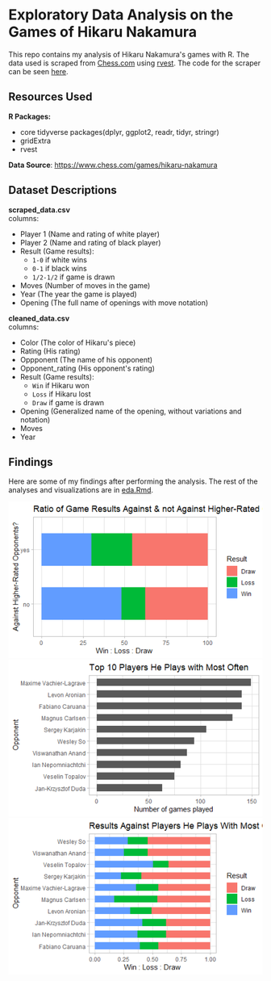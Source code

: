 # Exploratory Data Analysis on the Games of Hikaru Nakamura

This repo contains my analysis of Hikaru Nakamura's games with R. The data used is scraped 
from [Chess.com](https://chess.com) using [rvest](https://github.com/tidyverse/rvest). The code for
the scraper can be seen [here](https://github.com/rmrt1n/chess_analysis_project/blob/master/scraper.R).

## Resources Used
**R Packages:**  
- core tidyverse packages(dplyr, ggplot2, readr, tidyr, stringr)  
- gridExtra 
- rvest  

**Data Source**: https://www.chess.com/games/hikaru-nakamura  

## Dataset Descriptions  
  
**scraped_data.csv**  
columns:  
- Player 1 (Name and rating of white player)  
- Player 2 (Name and rating of black player)  
- Result (Game results):
    * `1-0` if white wins  
    * `0-1` if black wins  
    * `1/2-1/2` if game is drawn  
- Moves (Number of moves in the game)  
- Year (The year the game is played)  
- Opening (The full name of openings with move notation)  

**cleaned_data.csv**  
columns:  
- Color (The color of Hikaru's piece)  
- Rating (His rating)    
- Oppponent (The name of his opponent)  
- Opponent_rating (His opponent's rating)  
- Result (Game results):    
    * `Win` if Hikaru won  
    * `Loss` if Hikaru lost  
    * `Draw` if game is drawn  
- Opening (Generalized name of the opening, without variations and notation)  
- Moves  
- Year  
  
## Findings  

Here are some of my findings after performing the analysis. The rest of the analyses and visualizations are in [eda.Rmd](https://github.com/rmrt1n/chess_analysis_project/blob/master/eda.Rmd).  

![alt text](https://github.com/rmrt1n/chess_analysis_project/blob/master/vs_high.png "Results against higher-rate opponents")
![alt text](https://github.com/rmrt1n/chess_analysis_project/blob/master/top10_opp.png "Top 10 most-faced opponents")
![alt text](https://github.com/rmrt1n/chess_analysis_project/blob/master/opp_res.png "Results against them")


